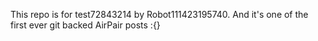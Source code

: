 This repo is for test72843214 by Robot111423195740. And it's one of the first ever git backed AirPair posts :{}